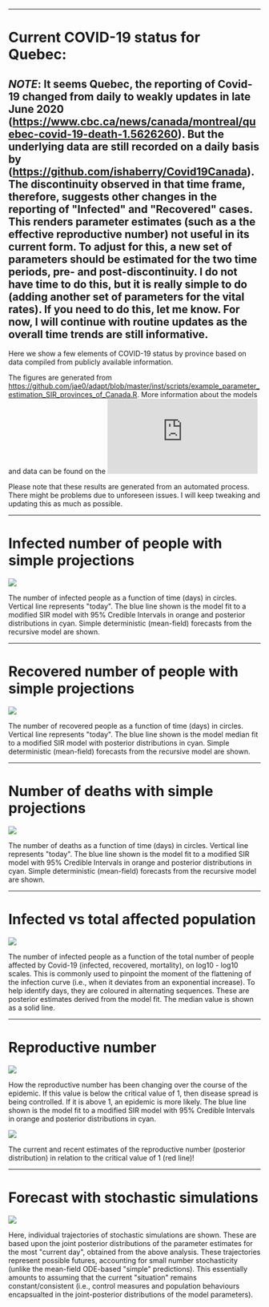 
---

# Current COVID-19 status for Quebec:

*NOTE*: It seems Quebec, the reporting of Covid-19 changed from daily to weakly updates in late June 2020 (https://www.cbc.ca/news/canada/montreal/quebec-covid-19-death-1.5626260). But the underlying data are still recorded on a daily basis by (https://github.com/ishaberry/Covid19Canada). The discontinuity observed in that time frame, therefore, suggests other changes in the reporting of "Infected" and "Recovered" cases. This renders parameter estimates (such as a the effective reproductive number) not useful in its current form. To adjust for this, a new set of parameters should be estimated for the two time periods, pre- and post-discontinuity. I do not have time to do this, but it is really simple to do (adding another set of parameters for the vital rates). If you need to do this, let me know. For now, I will continue with routine updates as the overall time trends are still informative.
---


Here we show a few elements of COVID-19 status by province based on data compiled from publicly available information.

The figures are generated from https://github.com/jae0/adapt/blob/master/inst/scripts/example_parameter_estimation_SIR_provinces_of_Canada.R. More information about the models and data can be found on the ![main page](https://github.com/jae0/adapt/blob/master/README.md)

Please note that these results are generated from an automated process. There might be problems due to unforeseen issues. I will keep tweaking and updating this as much as possible.

---

# Infected number of people with simple projections

![](./fit_with_projections_infected.png)

The number of infected people as a function of time (days) in circles. Vertical line represents "today". The blue line shown is the model fit to a modified SIR model with 95% Credible Intervals in orange  and posterior distributions in cyan. Simple deterministic (mean-field) forecasts from the recursive model are shown.

---

# Recovered number of people with simple projections

![](./fit_with_projections_recovered.png)

The number of recovered people as a function of time (days) in circles. Vertical line represents "today". The blue line shown is the model median fit to a modified SIR model with posterior distributions in cyan. Simple deterministic (mean-field) forecasts from the recursive model are shown.

---

# Number of deaths with simple projections

![](./fit_with_projections_mortalities.png)

The number of deaths as a function of time (days) in circles. Vertical line represents "today". The blue line shown is the model fit to a modified SIR model with 95% Credible Intervals in orange  and posterior distributions in cyan. Simple deterministic (mean-field) forecasts from the recursive model are shown.

---

# Infected vs total affected population

![](./infected_affected.png)

The number of infected people as a function of the total number of people affected by Covid-19 (infected, recovered, mortality), on log10 - log10 scales. This is commonly used to pinpoint the moment of the flattening of the infection curve (i.e., when it deviates from an exponential increase). To help identify days, they are coloured in alternating sequences.  These are posterior estimates derived from the model fit. The median value is shown as a solid line.

---

# Reproductive number

![](./reproductive_number.png)

How the reproductive number has been changing over the course of the epidemic. If this value is below the critical value of 1, then disease spread is being controlled. If it is above 1, an epidemic is more likely. The blue line shown is the model fit to a modified SIR model with 95% Credible Intervals in orange and posterior distributions in cyan.

![](./reproductive_number_today.png)

The current and recent estimates of the reproductive number (posterior distribution) in relation to the critical value of  1 (red line)!

---
# Forecast with stochastic simulations

![](./fit_with_projections_and_stochastic_simulations.png)

Here, individual trajectories of stochastic simulations are shown. These are based upon the joint posterior distributions of the parameter estimates for the most "current day", obtained from the above analysis. These trajectories represent possible futures, accounting for small number stochasticity (unlike the mean-field ODE-based "simple" predictions). This essentially  amounts to assuming that the current "situation" remains constant/consistent (i.e., control measures and population behaviours encapsualted in the joint-posterior distributions of the model parameters).

